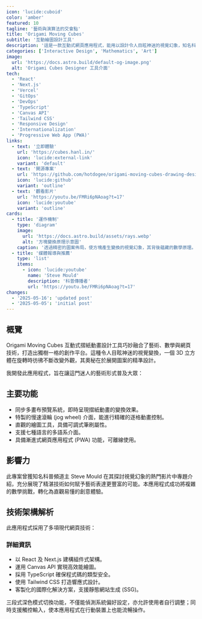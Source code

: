 ```yaml
---
icon: 'lucide:cuboid'
color: 'amber'
featured: 10
tagline: '藝術與演算法的交會點'
title: 'Origami Moving Cubes'
subtitle: '互動繪圖設計工具'
description: '這是一款互動式網頁應用程式，能用以設計令人目眩神迷的視覺幻象，知名科普傳播者 Steve Mould 亦曾對其進行專題介紹。本專案淋漓盡致地展現了當創意巧思與精密技術相互碰撞時所迸發的獨特美學，更使複雜的數學變換原理深入淺出，人人皆可輕鬆領略。'
categories: ['Interactive Design', 'Mathematics', 'Art']
image:
  url: 'https://docs.astro.build/default-og-image.png'
  alt: 'Origami Cubes Designer 工具介面'
tech:
  - 'React'
  - 'Next.js'
  - 'Vercel'
  - 'GitOps'
  - 'DevOps'
  - 'TypeScript'
  - 'Canvas API'
  - 'Tailwind CSS'
  - 'Responsive Design'
  - 'Internationalization'
  - 'Progressive Web App (PWA)'
links:
  - text: '立即體驗'
    url: 'https://cubes.hanl.in/'
    icon: 'lucide:external-link'
    variant: 'default'
  - text: '開源專案'
    url: 'https://github.com/hotdogee/origami-moving-cubes-drawing-designer'
    icon: 'lucide:github'
    variant: 'outline'
  - text: '觀看影片'
    url: 'https://youtu.be/FMRi6pNAoag?t=17'
    icon: 'lucide:youtube'
    variant: 'outline'
cards:
  - title: '運作機制'
    type: 'diagram'
    image:
      url: 'https://docs.astro.build/assets/rays.webp'
      alt: '方塊變換原理示意圖'
    caption: '透過精密的圖案佈局，使方塊產生變換的視覺幻象，其背後蘊藏的數學原理。'
  - title: '媒體報導與推薦'
    type: 'list'
    items:
      - icon: 'lucide:youtube'
        name: 'Steve Mould'
        description: '科普傳播者'
        url: 'https://youtu.be/FMRi6pNAoag?t=17'
changes:
  - '2025-05-16': 'updated post'
  - '2025-05-05': 'initial post'
---
```


## 概覽

Origami Moving Cubes 互動式摺紙動畫設計工具巧妙融合了藝術、數學與網頁技術，打造出獨樹一格的創作平台。這種令人目眩神迷的視覺變換，一個 3D 立方體在旋轉時彷彿不斷改變外觀，其奧秘在於展開圖案的精準設計。

我開發此應用程式，旨在讓這門迷人的藝術形式普及大眾：

## 主要功能

- 同步多畫布預覽系統，即時呈現摺紙動畫的變換效果。
- 特製的慢速滾輪 (jog wheel) 介面，能進行精確的逐格動畫控制。
- 直觀的繪圖工具，具備可調式筆刷屬性。
- 支援七種語言的多語系介面。
- 具備漸進式網頁應用程式 (PWA) 功能，可離線使用。

## 影響力

此專案曾獲知名科普頻道主 Steve Mould 在其探討視覺幻象的熱門影片中專題介紹，充分展現了精湛技術如何賦予藝術表達更豐富的可能。本應用程式成功將複雜的數學挑戰，轉化為直觀易懂的創意體驗。

## 技術架構解析

此應用程式採用了多項現代網頁技術：

### 詳細資訊

- 以 React 及 Next.js 建構組件式架構。
- 運用 Canvas API 實現高效能繪圖。
- 採用 TypeScript 確保程式碼的類型安全。
- 使用 Tailwind CSS 打造響應式設計。
- 客製化的國際化解決方案，支援靜態網站生成 (SSG)。

三段式深色模式切換功能，不僅能偵測系統偏好設定，亦允許使用者自行調整；同時支援觸控輸入，使本應用程式在行動裝置上也能流暢操作。
